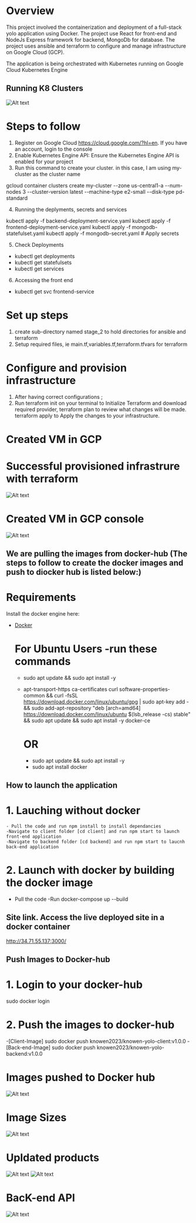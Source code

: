# Overview
This project involved the containerization and deployment of a full-stack yolo application using Docker. The project use React for front-end and NodeJs Express framework for backend, MongoDb for database.
The project uses ansible and terraform to configure and manage infrastructure on Google Cloud (GCP).

The application is being orchestrated with Kubernetes running on Google Cloud Kubernetes Engine
## Running K8 Clusters
![Alt text](K8_running.png)

# Steps to follow
1. Register on Google Cloud https://cloud.google.com/?hl=en. If you have an account, login to the console
2. Enable Kubernetes Engine API: Ensure the Kubernetes Engine API is enabled for your project
3. Run this command to create your cluster. in this case, I am using my-cluster as the cluster name 

gcloud container clusters create my-cluster --zone us-central1-a --num-nodes 3 --cluster-version latest --machine-type e2-small --disk-type pd-standard 

4. Running the deplyments, secrets and services

  kubectl apply -f backend-deployment-service.yaml
  kubectl apply -f frontend-deployment-service.yaml
  kubectl apply -f mongodb-statefulset.yaml
  kubectl apply -f mongodb-secret.yaml  # Apply secrets


5. Check Deployments

- kubectl get deployments
- kubectl get statefulsets
- kubectl get services

6. Accessing the front end
 - kubectl get svc frontend-service
# Set up steps
1. create sub-directory named stage_2 to hold directories for ansible and terraform
2. Setup required files, ie main.tf,variables.tf,terraform.tfvars for terraform 

# Configure and provision infrastructure
1. After having correct configurations ;
2. Run terraform init on your terminal to Initialize Terraform and download required provider, 
  terraform plan to review what changes will be made.
  terraform apply to Apply the changes to your infrastructure.

# Created VM in GCP
# Successful provisioned infrastrure with terraform
![Alt text](instance.png)

# Created VM in GCP console
![Alt text](gcp-vm.png)

## We are pulling the images from docker-hub (The steps to follow to create the docker images and push to diocker hub is listed below:)


# Requirements
Install the docker engine here:
- [Docker](https://docs.docker.com/engine/install/) 

   # For Ubuntu Users -run these commands
    - sudo apt update && sudo apt install -y 
    - apt-transport-https ca-certificates curl software-properties-common && curl -fsSL https://download.docker.com/linux/ubuntu/gpg | sudo apt-key add - && sudo add-apt-repository "deb [arch=amd64] https://download.docker.com/linux/ubuntu $(lsb_release -cs) stable" && sudo apt update && sudo apt install -y docker-ce

        # OR 
        - sudo apt update && sudo apt install -y 
        - sudo apt install docker

## How to launch the application 
  # 1. Lauching without docker
    - Pull the code and run npm install to install dependancies
    -Navigate to client folder [cd client] and run npm start to launch front-end application
    -Navigate to backend folder [cd backend] and run npm start to laucnh back-end application
  # 2. Launch with docker by building the docker image
  - Pull the code
  -Run docker-compose up --build

## Site link. Access the live deployed site in a docker container
http://34.71.55.137:3000/

## Push Images to Docker-hub
 # 1. Login to your docker-hub
 sudo docker login
 # 2. Push the images to docker-hub 
-[Client-Image] sudo docker push knowen2023/knowen-yolo-client:v1.0.0
 -[Back-end-Image] sudo docker push knowen2023/knowen-yolo-backend:v1.0.0

# Images pushed to Docker hub
![Alt text](yolo-images.png)

# Image Sizes
![Alt text](Image-Sizes.png)

# Upldated products 
![Alt text](Products_Images.png) ![Alt text](Products_Images_client.png)

# BacK-end API
![Alt text](Products_Backend_API.png)

